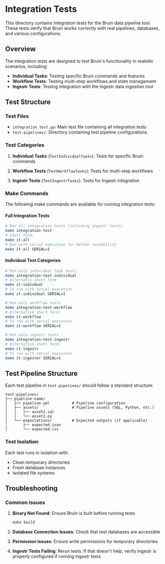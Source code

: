 # Integration Tests

This directory contains integration tests for the Bruin data pipeline tool. These tests verify that Bruin works correctly with real pipelines, databases, and various configurations.

## Overview

The integration tests are designed to test Bruin's functionality in realistic scenarios, including:

- **Individual Tasks**: Testing specific Bruin commands and features
- **Workflow Tests**: Testing multi-step workflows and state management
- **Ingestr Tests**: Testing integration with the Ingestr data ingestion tool

## Test Structure

### Test Files

- `integration_test.go`: Main test file containing all integration tests
- `test-pipelines/`: Directory containing test pipeline configurations

### Test Categories

1. **Individual Tasks** (`TestIndividualTasks`): Tests for specific Bruin commands

2. **Workflow Tests** (`TestWorkflowTasks`): Tests for multi-step workflows

3. **Ingestr Tests** (`TestIngestrTasks`): Tests for Ingestr integration

### Make Commands

The following make commands are available for running integration tests:

#### Full Integration Tests
```bash
# Run all integration tests (including ingestr tests)
make integration-test
# Short form:
make it-all
# Run with serial execution for better readability
make it-all SERIAL=1
```

#### Individual Test Categories

```bash
# Run only individual task tests
make integration-test-individual
# Alternativ short form
make it-indivdual
# To run with serial execution
make it-individual SERIAL=1

# Run only workflow tests
make integration-test-workflow
# Alternative short form:
make it-workflow
# To run with serial execution
make it-workflow SERIAL=1

# Run only ingestr tests
make integration-test-ingestr
# Alternative shoft form:
make it-ingestr
# To run with serial execution
make it-ingester SERIAL=1
```

## Test Pipeline Structure

Each test pipeline in `test-pipelines/` should follow a standard structure:

```
test-pipelines/
├── pipeline-name/
│   ├── pipeline.yml          # Pipeline configuration
│   ├── assets/               # Pipeline assets (SQL, Python, etc.)
│   │   ├── asset1.sql
│   │   └── asset2.py
│   └── expectations/         # Expected outputs (if applicable)
│       ├── expected.json
│       └── expected.csv
```

### Test Isolation
Each test runs in isolation with:
- Clean temporary directories
- Fresh database instances
- Isolated file systems

## Troubleshooting

### Common Issues

1. **Binary Not Found**: Ensure Bruin is built before running tests
   ```bash
   make build
   ```

2. **Database Connection Issues**: Check that test databases are accessible

3. **Permission Issues**: Ensure write permissions for temporary directories

4. **Ingestr Tests Failing**: Rerun tests. If that doesn't help, verify Ingestr is properly configured if running ingestr tests


